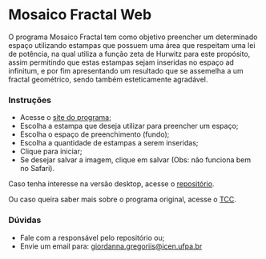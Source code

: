 # Mosaico Fractal Web #

O programa Mosaico Fractal tem como objetivo preencher um determinado espaço utilizando estampas que possuem uma área que respeitam uma lei de potência, na qual utiliza a função zeta de Hurwitz para este propósito, assim permitindo que estas estampas sejam inseridas no espaço ad infinitum, e por fim apresentando um resultado que se assemelha a um fractal geométrico, sendo também esteticamente agradável.

### Instruções ###
* Acesse o [site do programa](http://gior.hol.es/mosaico/);
* Escolha a estampa que deseja utilizar para preencher um espaço;
* Escolha o espaço de preenchimento (fundo);
* Escolha a quantidade de estampas a serem inseridas;
* Clique para iniciar;
* Se desejar salvar a imagem, clique em salvar (Obs: não funciona bem no Safari).

Caso tenha interesse na versão desktop, acesse o [repositório](https://github.com/giordanna/mosaico-fractal).

Ou caso queira saber mais sobre o programa original, acesse o [TCC](http://gior.hol.es/docs/degregoriis2017utilizacao.pdf).

### Dúvidas ###

* Fale com a responsável pelo repositório ou;
* Envie um email para: giordanna.gregoriis@icen.ufpa.br
